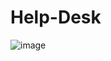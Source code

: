 # Help-Desk
![image](https://user-images.githubusercontent.com/85320228/230815173-2b19ca93-e310-400d-ab52-247164d1c67f.png)

